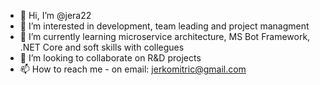 - 👋 Hi, I’m @jera22
- 👀 I’m interested in development, team leading and project managment
- 🌱 I’m currently learning microservice architecture, MS Bot Framework, .NET Core and soft skills with collegues
- 💞️ I’m looking to collaborate on R&D projects
- 📫 How to reach me - on email: jerkomitric@gmail.com

<!---
jera22/jera22 is a ✨ special ✨ repository because its `README.md` (this file) appears on your GitHub profile.
You can click the Preview link to take a look at your changes.
--->

